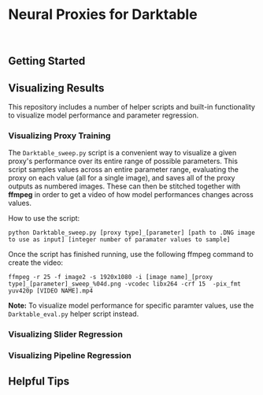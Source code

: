 # Neural Proxies for Darktable

<br/>

## Getting Started

## Visualizing Results

This repository includes a number of helper scripts and built-in functionality to visualize model performance and parameter regression.

### Visualizing Proxy Training
The ```Darktable_sweep.py``` script is a convenient way to visualize a given proxy's performance over its entire range of possible parameters. This script samples values across an entire parameter range, evaluating the proxy on each value (all for a single image), and saves all of the proxy outputs as numbered images. These can then be stitched together with __ffmpeg__ in order to get a video of how model performances changes across values.

How to use the script:
```
python Darktable_sweep.py [proxy type]_[parameter] [path to .DNG image to use as input] [integer number of paramater values to sample]
```

Once the script has finished running, use the following ffmpeg command to create the video:
```
ffmpeg -r 25 -f image2 -s 1920x1080 -i [image name]_[proxy type]_[parameter]_sweep_%04d.png -vcodec libx264 -crf 15  -pix_fmt yuv420p [VIDEO NAME].mp4
```

__Note:__ To visualize model performance for specific paramter values, use the ```Darktable_eval.py``` helper script instead.

### Visualizing Slider Regression

### Visualizing Pipeline Regression

## Helpful Tips